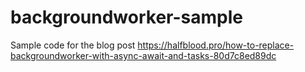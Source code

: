 # backgroundworker-sample

Sample code for the blog post https://halfblood.pro/how-to-replace-backgroundworker-with-async-await-and-tasks-80d7c8ed89dc

